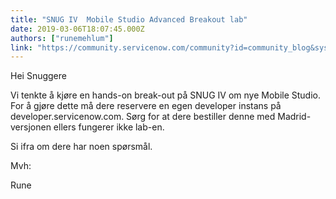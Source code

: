 ```yaml
---
title: "SNUG IV  Mobile Studio Advanced Breakout lab"
date: 2019-03-06T18:07:45.000Z
authors: ["runemehlum"]
link: "https://community.servicenow.com/community?id=community_blog&sys_id=add1cc19db08fb48feb1a851ca961944"
---
```

<p>Hei Snuggere</p>
<p>Vi tenkte å kjøre en hands-on break-out på SNUG IV om nye Mobile Studio. For å gjøre dette må dere reservere en egen developer instans på developer.servicenow.com. Sørg for at dere bestiller denne med Madrid-versjonen ellers fungerer ikke lab-en.</p>
<p>Si ifra om dere har noen spørsmål.</p>
<p>Mvh:</p>
<p>Rune</p>